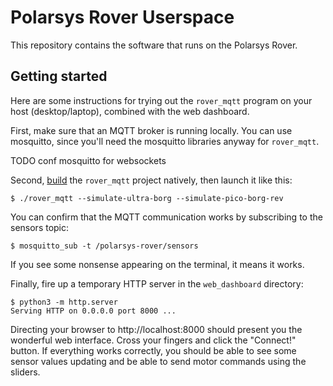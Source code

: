# Polarsys Rover Userspace

This repository contains the software that runs on the Polarsys Rover.

## Getting started

Here are some instructions for trying out the `rover_mqtt` program on your host
(desktop/laptop), combined with the web dashboard.

First, make sure that an MQTT broker is running locally.  You can use
mosquitto, since you'll need the mosquitto libraries anyway for `rover_mqtt`.

TODO conf mosquitto for websockets

Second, [build](rover_mqtt/README.md) the `rover_mqtt` project natively, then
launch it like this:

    $ ./rover_mqtt --simulate-ultra-borg --simulate-pico-borg-rev

You can confirm that the MQTT communication works by subscribing to the sensors
topic:

    $ mosquitto_sub -t /polarsys-rover/sensors

If you see some nonsense appearing on the terminal, it means it works.

Finally, fire up a temporary HTTP server in the `web_dashboard` directory:

    $ python3 -m http.server
    Serving HTTP on 0.0.0.0 port 8000 ...

Directing your browser to http://localhost:8000 should present you the
wonderful web interface.  Cross your fingers and click the "Connect!" button.
If everything works correctly, you should be able to see some sensor values
updating and be able to send motor commands using the sliders.
